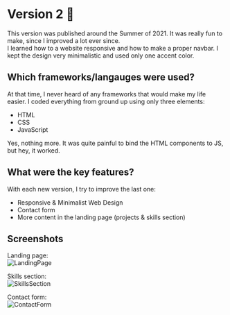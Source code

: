 # Version 2 🍉
This version was published around the Summer of 2021. It was really fun to make, since I improved a lot ever since. <br>
I learned how to a website responsive and how to make a proper navbar. I kept the design very minimalistic and used only one accent color. <br>

## Which frameworks/langauges were used?
At that time, I never heard of any frameworks that would make my life easier. I coded everything from ground up using only three elements:

- HTML
- CSS
- JavaScript

Yes, nothing more. It was quite painful to bind the HTML components to JS, but hey, it worked.

## What were the key features?
With each new version, I try to improve the last one:

- Responsive & Minimalist Web Design
- Contact form
- More content in the landing page (projects & skills section)

## Screenshots

Landing page:<br>
![LandingPage](https://user-images.githubusercontent.com/61380971/152680024-11610a95-b141-42f3-bd2b-632db0a6a0cd.png)

Skills section:<br>
![SkillsSection](https://user-images.githubusercontent.com/61380971/152680034-3a23e636-47b4-40e9-829e-908f7cfa4a15.png)

Contact form:<br>
![ContactForm](https://user-images.githubusercontent.com/61380971/152680042-88e7f3e1-c232-4cfa-b11f-8cd01643f507.png)
